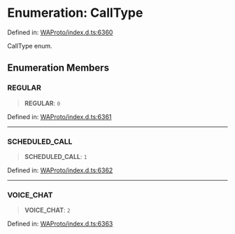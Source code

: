 # Enumeration: CallType

Defined in: [WAProto/index.d.ts:6360](https://github.com/Fokusdotid/Baileys/blob/deec6cc75a88a82eaeedf16b76aa9218b2c772e3/WAProto/index.d.ts#L6360)

CallType enum.

## Enumeration Members

### REGULAR

> **REGULAR**: `0`

Defined in: [WAProto/index.d.ts:6361](https://github.com/Fokusdotid/Baileys/blob/deec6cc75a88a82eaeedf16b76aa9218b2c772e3/WAProto/index.d.ts#L6361)

***

### SCHEDULED\_CALL

> **SCHEDULED\_CALL**: `1`

Defined in: [WAProto/index.d.ts:6362](https://github.com/Fokusdotid/Baileys/blob/deec6cc75a88a82eaeedf16b76aa9218b2c772e3/WAProto/index.d.ts#L6362)

***

### VOICE\_CHAT

> **VOICE\_CHAT**: `2`

Defined in: [WAProto/index.d.ts:6363](https://github.com/Fokusdotid/Baileys/blob/deec6cc75a88a82eaeedf16b76aa9218b2c772e3/WAProto/index.d.ts#L6363)
